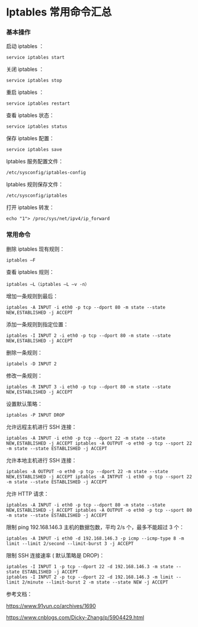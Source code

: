 # Iptables 常用命令汇总

### 基本操作

启动 iptables ：

```
service iptables start
```

关闭 iptables ：

```
service iptables stop
```

重启 iptables ：

```
service iptables restart
```

查看 iptables 状态：

```
service iptables status
```

保存 iptables 配置：

```
service iptables save
```

Iptables 服务配置文件：

```
/etc/sysconfig/iptables-config
```

Iptables 规则保存文件：

```
/etc/sysconfig/iptables
```

打开 iptables 转发：

```
echo "1"> /proc/sys/net/ipv4/ip_forward
```

### 常用命令

删除 iptables 现有规则：

```
iptables –F 
```

查看 iptables 规则：

```
iptables –L（iptables –L –v -n）
```

增加一条规则到最后：

```
iptables -A INPUT -i eth0 -p tcp --dport 80 -m state --state NEW,ESTABLISHED -j ACCEPT 
```

添加一条规则到指定位置：

```
iptables -I INPUT 2 -i eth0 -p tcp --dport 80 -m state --state NEW,ESTABLISHED -j ACCEPT 
```

删除一条规则：

```
iptabels -D INPUT 2 
```

修改一条规则：

```
iptables -R INPUT 3 -i eth0 -p tcp --dport 80 -m state --state NEW,ESTABLISHED -j ACCEPT 
```

设置默认策略：

```
iptables -P INPUT DROP 
```

允许远程主机进行 SSH 连接：

```
iptables -A INPUT -i eth0 -p tcp --dport 22 -m state --state NEW,ESTABLISHED -j ACCEPT iptables -A OUTPUT -o eth0 -p tcp --sport 22 -m state --state ESTABLISHED -j ACCEPT 
```

允许本地主机进行 SSH 连接：

```
iptables -A OUTPUT -o eth0 -p tcp --dport 22 -m state --state NEW,ESTABLISHED -j ACCEPT iptables -A INTPUT -i eth0 -p tcp --sport 22 -m state --state ESTABLISHED -j ACCEPT
```

允许 HTTP 请求：

```
iptables -A INPUT -i eth0 -p tcp --dport 80 -m state --state NEW,ESTABLISHED -j ACCEPT iptables -A OUTPUT -o eth0 -p tcp --sport 80 -m state --state ESTABLISHED -j ACCEPT 
```

限制 ping 192.168.146.3 主机的数据包数，平均 2/s 个，最多不能超过 3 个：

```
iptables -A INPUT -i eth0 -d 192.168.146.3 -p icmp --icmp-type 8 -m limit --limit 2/second --limit-burst 3 -j ACCEPT 
```

限制 SSH 连接速率 ( 默认策略是 DROP)：

```
iptables -I INPUT 1 -p tcp --dport 22 -d 192.168.146.3 -m state --state ESTABLISHED -j ACCEPT  
iptables -I INPUT 2 -p tcp --dport 22 -d 192.168.146.3 -m limit --limit 2/minute --limit-burst 2 -m state --state NEW -j ACCEPT 
```

参考文档：

https://www.91yun.co/archives/1690

https://www.cnblogs.com/Dicky-Zhang/p/5904429.html